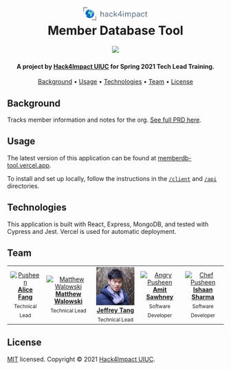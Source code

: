 <h1 align="center">
  <a href="https://uiuc.hack4impact.org"><img src="https://raw.githubusercontent.com/hack4impact-uiuc/uiuc.hack4impact.org/master/public/images/colored-logo.svg" alt="YMCA logo" width="150"></a>
  <br/>
  Member Database Tool
  </br>
</h1>

<p align="center">
    <img src="https://img.shields.io/badge/license-MIT-blue?style=flat-square">
</p>

<h4 align="center">A project by <a href="https://uiuc.hack4impact.org/" target="_blank">Hack4Impact UIUC</a> for Spring 2021 Tech Lead Training.</a></h4>

<p align="center">
  <a href="#background">Background</a> •
  <a href="#usage">Usage</a> •
  <a href="#technologies">Technologies</a> •
  <a href="#team">Team</a> •
  <a href="#license">License</a>
</p>

## Background

Tracks member information and notes for the org. [See full PRD here](https://docs.google.com/document/d/1mP3gnZC-b1jFvzx8X62Tq7y4x6jRPuFTHly-pVwRgls/edit?usp=sharing).

## Usage

The latest version of this application can be found at [memberdb-tool.vercel.app](https://memberdb-tool.vercel.app).

To install and set up locally, follow the instructions in the [`/client`](https://github.com/hack4impact-uiuc/mern_template/tree/main/client) and [`/api`](https://github.com/hack4impact-uiuc/mern_template/tree/main/api) directories.

## Technologies

This application is built with React, Express, MongoDB, and tested with Cypress and Jest. Vercel is used for automatic deployment.

## Team

<table align="center">
  <tr>
    <td align="center"><a href="https://www.linkedin.com/in/alicesf2/"><img src="https://media-exp1.licdn.com/dms/image/C4E03AQFT2hqGjVdINA/profile-displayphoto-shrink_200_200/0/1594157771622?e=1616025600&v=beta&t=NX191E0URDPlV6uXPuGROxDJI-UGKYAZmLb8oJyhwyo" width="125px;" alt="Pusheen"/><br /><b>Alice Fang</b></a><br /><sub>Technical Lead</sub></td>
    <td align="center"><a href="https://www.linkedin.com/in/matthew-walowski/"><img src="https://media-exp1.licdn.com/dms/image/C5603AQGdnDuAv9d9YQ/profile-displayphoto-shrink_400_400/0/1610475936652?e=1616025600&v=beta&t=Sna8pEfgzUlOGtmuteSswIFvINzF8Bxk1VjMYvVztvw" width="125px;" alt="Matthew Walowski"/><br /><b>Matthew Walowski</b></a><br /><sub>Technical Lead</sub></td>
    <td align="center"><a href="https://www.linkedin.com/in/jeffrey-tang/"><img src="https://raw.githubusercontent.com/hack4impact-uiuc/closegap/master/.github/team_pics/jeffrey.jpg" width="125px;" alt="Jeffrey Tang"/><br /><b>Jeffrey Tang</b></a><br /><sub>Technical Lead</sub></td>
    <td align="center"><a href="https://neeraj.lol"><img src="https://stickershop.line-scdn.net/stickershop/v1/sticker/637273/android/sticker.png" width="125px;" alt="Angry Pusheen"/><br /><b>Amit Sawhney</b></a><br /><sub>Software Developer</sub></td>
    <td align="center"><a href="https://neeraj.lol"><img src="https://stickershop.line-scdn.net/stickershop/v1/sticker/637255/android/sticker.png" width="125px;" alt="Chef Pusheen"/><br /><b>Ishaan Sharma</b></a><br /><sub>Software Developer</sub></td>
  </tr>
</table>

## License

[MIT](https://github.com/hack4impact-uiuc/ymca/blob/master/LICENSE) licensed. Copyright © 2021 [Hack4Impact UIUC](https://github.com/hack4impact-uiuc).
